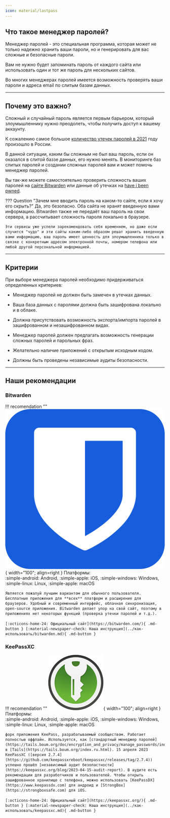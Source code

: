 ```yaml
---
icon: material/lastpass
---
```


## Что такое менеджер паролей?

Менеджер паролей - это специальная программа, которая может не только надежно хранить ваши пароли, но и генерировать для вас сложные и безопасные пароли. 

Вам не нужно будет запоминать пароль от каждого сайта или использовать один и тот же пароль для нескольких сайтов. 

Во многих менеджерах паролей имеется возможность проверять ваши пароли и адреса email по слитым базам данных.

---

## **Почему это важно?**

Сложный и случайный пароль является первым барьером, который злоумышленнику нужно преодолеть, чтобы получить доступ к вашему аккаунту.

К сожалению самое большое [количество утечек паролей в 2021](https://d-russia.ru/rossija-lider-2021-goda-po-chislu-utechek-parolej-issledovanie.html) году произошло в России. 

В данной ситуации, каким бы сложным не был ваш пароль, если он оказался в слитой баззе данных, его нужно менять. В мониторинге баз слитых паролей и создании сложных паролей вам и может помочь менеджер паролей. 

Вы так-же можете самостоятельно проверить сложность ваших паролей на [сайте Bitwarden](https://bitwarden.com/password-strength/) или данные об утечках на [have i been pwned](https://haveibeenpwned.com/Passwords).

??? Question "Зачем мне вводить пароль на каком-то сайте, если я хочу его скрыть?"
    Да, это безопасно. Оба сайта не хранят введенную вами информацию. Bitwarden также не передаёт ваш пароль на свои сервера, а рассчитывает сложность пароля локально в браузере.

    Эти сервисы уже успели зарекомендовать себя временнем, но даже если случится "чудо" и эти сайты каким-либо образом решат хранить введенную вами информацию, ваш пароль имеет ценность для злоумышленника только в связке с конкретным адресом электронной почты, номером телефона или любой другой персональной информацией.

---

## **Критерии**

При выборе менеджера паролей необходимо придерживаться определенных критериев:

- Менеджер паролей не должен быть замечен в утечках данных.

- Ваша база данных с паролями должна быть зашифрована локально и в облаке.

- Должна присутствовать возможность экспорта/импорта паролей в зашифрованном и незашифрованном видах.

- Менеджер паролей должен предлагать возможность генерации сложных паролей и парольных фраз.

- Желательно наличие приложений с открытым исходным кодом.

- Должны быть проведены независимые аудиты безопасности.

---

## **Наши рекомендации**

### **Bitwarden**

!!! recomendation ""
    ![Bitwarden](../assets/icons/recomendations/passwords-managers/bitwarden.svg){ width="100"; align=right  }
    Платформы:   
    :simple-android: Android, :simple-apple: iOS, :simple-windows: Windows, :simple-linux: Linux, :simple-apple: macOS

    Является пожалуй лучшим вариантом для обычного пользователя. Бесплатные приложения для **всех** платформ и расширение для браузеров. Удобный и современный интерфейс, облачная синхронизация, open-source приложения. Bitwarden делает упор на свой сайт, поэтому в приложениях нет некоторых функций (проверка утечки паролей и т.д.).

    [:octicons-home-24: Официальный сайт](https://bitwarden.com/){ .md-button } [:material-newspaper-check: Наша инструкция](../как-использовать/bitwarden.md){ .md-button } 

### **KeePassXC**

!!! recomendation ""
    ![KeePassXC](../assets/icons/recomendations/passwords-managers/keePassXC.svg){ width="100"; align=right  }
    Платформы:   
    :simple-android: Android, :simple-apple: iOS, :simple-windows: Windows, :simple-linux: Linux, :simple-apple: macOS

    форк приложения KeePass, разрабатываемый сообществом. Работает полностью оффлайн. Используется, как [стандартный менеджер паролей](https://tails.boum.org/doc/encryption_and_privacy/manage_passwords/index.ru.html) в [Tails](https://tails.boum.org/index.ru.html). 15 апреля 2023 KeePassXC ([версия 2.7.4](https://github.com/keepassxreboot/keepassxc/releases/tag/2.7.4)) успешно прошёл [независимый аудит безопастности](https://keepassxc.org/blog/2023-04-15-audit-report). В аудите есть рекомендации для разработчиков и пользователей. Чтобы открыть зашифрованное хранилище с телефона, можно использовать [KeePassDX](https://www.keepassdx.com) для андроид и [StrongBox](https://strongboxsafe.com) для iOS.

    [:octicons-home-24: Официальный сайт](https://keepassxc.org/){ .md-button } [:material-newspaper-check: Наша инструкция](../как-использовать/keepassxc.md){ .md-button }
